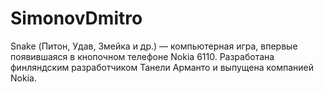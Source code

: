 # SimonovDmitro

Snake (Питон, Удав, Змейка и др.) — компьютерная игра, впервые появившаяся в кнопочном телефоне Nokia 6110. Разработана финляндским разработчиком Танели Арманто и выпущена компанией Nokia.
